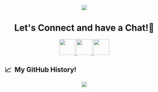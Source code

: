 <p align="center">
  <img src="https://capsule-render.vercel.app/api?type=waving&color=gradient&text=Hello!&height=100&section=header"/>
</p>

<h1 align="center">
  Let's Connect and have a Chat!💬
</h1>
<p align="center">
<a href="https://codeforces.com/profile/yaadhav.07">
  <img height="50" src="https://www.ime.usp.br/~arcjr/image/codeforces.png"/>
</a>
<a href="https://www.codechef.com/users/yaadhav_07">
  <img height="50" src="https://s3.amazonaws.com/codechef_shared/misc/fb-image-icon.png"/>
</a>
                  
<a href="https://www.hackerrank.com/yaadhav?hr_r=1">
  <img height="50" src="https://cloud.githubusercontent.com/assets/5856011/6236489/fd2c2628-b6b8-11e4-9db9-05045d3438c6.png"/>
</a>
</p>


<h2> 📈 &nbsp;My GitHub History!</h2>

  
<p align="center">
  <img src="https://capsule-render.vercel.app/api?type=waving&color=gradient&height=100&section=footer"/>
</p>
